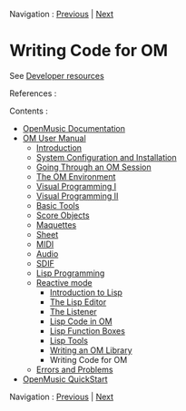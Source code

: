 Navigation : [Previous](LispUserLib "page précédente\(Writing an
OM Library\)") | [Next](Reactive "Next\(Reactive visual programs in OM\)")

# Writing Code for OM

See [Developer resources](../../dev/index) 

References :

Contents :

  * [OpenMusic Documentation](OM-Documentation)
  * [OM User Manual](OM-User-Manual)
    * [Introduction](00-Contents)
    * [System Configuration and Installation](Installation)
    * [Going Through an OM Session](Goingthrough)
    * [The OM Environment](Environment)
    * [Visual Programming I](BasicVisualProgramming)
    * [Visual Programming II](AdvancedVisualProgramming)
    * [Basic Tools](BasicObjects)
    * [Score Objects](ScoreObjects)
    * [Maquettes](Maquettes)
    * [Sheet](Sheet)
    * [MIDI](MIDI)
    * [Audio](Audio)
    * [SDIF](SDIF)
    * [Lisp Programming](Lisp)
    * [Reactive mode](Reactive)
      * [Introduction to Lisp](LispIntro)
      * [The Lisp Editor](LispEditor)
      * [The Listener](LispListener)
      * [Lisp Code in OM](LispInOM)
      * [Lisp Function Boxes](LispFunctions)
      * [Lisp Tools](LowLevel)
      * [Writing an OM Library](LispUserLib)
      * Writing Code for OM
    * [Errors and Problems](errors)
  * [OpenMusic QuickStart](QuickStart-Chapters)

Navigation : [Previous](LispUserLib "page précédente\(Writing an
OM Library\)") | [Next](Reactive "Next\(Reactive visual programs in OM\)")

